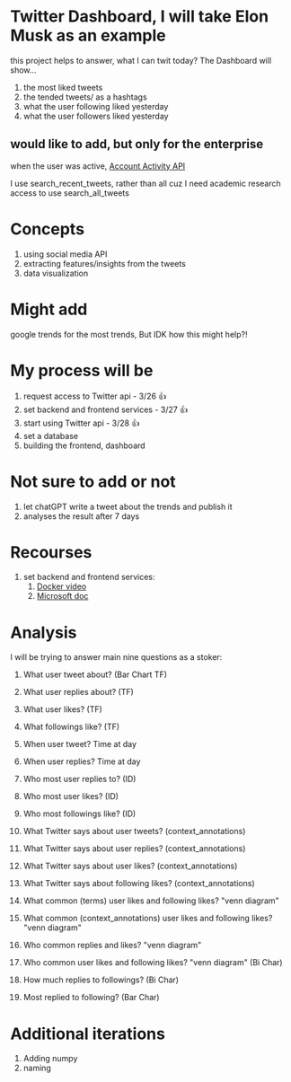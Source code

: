 # Twitter Dashboard, I will take Elon Musk as an example

this project helps to answer, what I can twit today? The Dashboard will show...
1. the most liked tweets
2. the tended tweets/ as a hashtags
3. what the user following liked yesterday
4. what the user followers liked yesterday

## would like to add, but only for the enterprise

when the user was active, [Account Activity API](https://developer.twitter.com/en/docs/twitter-api/enterprise/account-activity-api/overview)

I use search_recent_tweets, rather than all cuz I need academic research access to use search_all_tweets

# Concepts

1. using social media API
2. extracting features/insights from the tweets
3. data visualization

# Might add

google trends for the most trends, But IDK how this might help?!

# My process will be

1. request access to Twitter api - 3/26 👍 
2. set backend and frontend services - 3/27 👍
3. start using Twitter api - 3/28 👍
4. set a database 
5. building the frontend, dashboard

# Not sure to add or not

1. let chatGPT write a tweet about the trends and publish it
2. analyses the result after 7 days

# Recourses

1. set backend and frontend services:
   1. [Docker video](https://www.youtube.com/watch?v=Jx39roFmTNg)
   2. [Microsoft doc](https://learn.microsoft.com/en-us/training/modules/dotnet-microservices/5-exercise-create-docker-compose-file)


# Analysis

I will be trying to answer main nine questions as a stoker:

1. What user tweet about? (Bar Chart TF)
2. What user replies about? (TF)
3. What user likes? (TF)
4. What followings like? (TF)

5. When user tweet? Time at day
6. When user replies? Time at day

7. Who most user replies to? (ID)
8. Who most user likes? (ID)
9. Who most followings like? (ID)

10. What Twitter says about user tweets? (context_annotations)
11. What Twitter says about user replies? (context_annotations)
12. What Twitter says about user likes? (context_annotations)
13. What Twitter says about following likes? (context_annotations)

14. What common (terms) user likes and following likes? "venn diagram"
15. What common (context_annotations) user likes and following likes? "venn diagram"
16. Who common replies and likes? "venn diagram"
17. Who common user likes and following likes? "venn diagram" (Bi Char)

18. How much replies to followings? (Bi Char)
19. Most replied to following? (Bar Char)

# Additional iterations

1. Adding numpy
2. naming